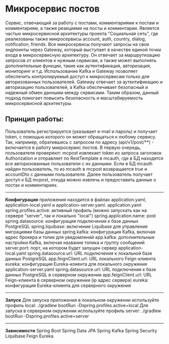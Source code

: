 # Микросервис постов
*Сервис*, отвечающий за работу с постами, комментариями к постам и комментариям, а также реакциями на посты и комментарии. Является частью микросервисной архитектуры проекта "Социальная сеть", где реализованы также микросервисы account, auth, country, dialog, notification, friends. Все микросервисы получают запросы на свои эндпоинты через Gateway, который выступает в качестве единой точки входа в микросервисную архитектуру. Он отвечает за маршрутизацию запросов от клиентов к нужным сервисам, а также может выполнять дополнительные функции, такие как аутентификация, авторизация, мониторинг и т.д.
Использование Kafka и Gateway позволяет обеспечить контролируемый доступ к микросервисам только для авторизованных пользователей. Gateway отвечает за аутентификацию и авторизацию пользователей, а Kafka обеспечивает безопасный и надежный обмен данными между сервисами. Таким образом, данный подход помогает повысить безопасность и масштабируемость микросервисной архитектуры.
## Принцип работы:
Пользователь регистрируется (указывает e-mail и пароль) и получает token, с помощью которого он может обращаться к любому сервису. Так, например, обратившись с запросом по адресу (api/v1/post/**) - включается в работу микросервис постов. В первую очередь, пользователя проверяют: mcpost извлекает token из запроса заголовок Authorization и отправляет по RestTemplate в mcauth, где в БД находятся все авторизованные пользователи с их данными. Если в БД mcauth найден пользователь, то из mcauth в mcpost возвращается true и accountDto с данными пользователя. Далее пользователь получает доступ к БД mcpost, откуда можно извлечь и предоставить данные о постах и комментариях.
________________________
**Конфигурация** приложения находится в файлах application.yaml, application-local.yaml и application-server.yaml.
application.yaml
spring.profiles.active: активный профиль (можно запускать как на сервере "server", так и локально "local")
spring.application.name: post
spring.datasource: конфигурация подключения к базе данных PostgreSQL
spring.liquibase: включение Liquibase для управления миграциями базы данных
spring.kafka: конфигурация Kafka, включая адрес брокера и топик для уведомлений
app.kafka: дополнительные настройки Kafka, включая название топика и группу сообщений
server.port: порт, на котором будет запущен сервер
application-local.yaml
spring.datasource.url: URL подключения к локальной базе данных PostgreSQL
app.feignClient.url: URL локального Feign-клиента
eureka: конфигурация Eureka-клиента для локального окружения
application-server.yaml
spring.datasource.url: URL подключения к базе данных PostgreSQL в серверном окружении
app.feignClient.url: URL Feign-клиента в серверном окружении (ip адрес сервера)
eureka: конфигурация Eureka-клиента для серверного окружения
______________________
**Запуск**
Для запуска приложения в локальном окружении используйте профиль local:
./gradlew bootRun -Dspring.profiles.active=local
Для запуска в серверном окружении используйте профиль server:
./gradlew bootRun -Dspring.profiles.active=server
_______________________
**Зависимости**
Spring Boot
Spring Data JPA
Spring Kafka
Spring Security
Liquibase
Feign
Eureka
